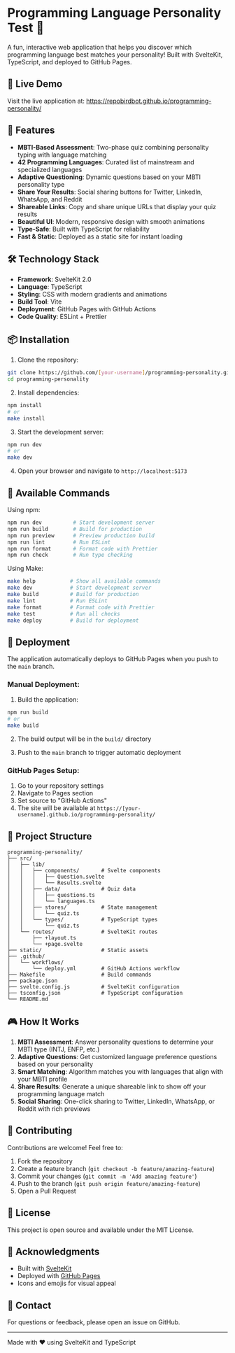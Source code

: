# Programming Language Personality Test 🚀

A fun, interactive web application that helps you discover which programming language best matches your personality! Built with SvelteKit, TypeScript, and deployed to GitHub Pages.

## 🎯 Live Demo

Visit the live application at: https://repobirdbot.github.io/programming-personality/

## 🌟 Features

- **MBTI-Based Assessment**: Two-phase quiz combining personality typing with language matching
- **42 Programming Languages**: Curated list of mainstream and specialized languages
- **Adaptive Questioning**: Dynamic questions based on your MBTI personality type
- **Share Your Results**: Social sharing buttons for Twitter, LinkedIn, WhatsApp, and Reddit
- **Shareable Links**: Copy and share unique URLs that display your quiz results
- **Beautiful UI**: Modern, responsive design with smooth animations
- **Type-Safe**: Built with TypeScript for reliability
- **Fast & Static**: Deployed as a static site for instant loading

## 🛠️ Technology Stack

- **Framework**: SvelteKit 2.0
- **Language**: TypeScript
- **Styling**: CSS with modern gradients and animations
- **Build Tool**: Vite
- **Deployment**: GitHub Pages with GitHub Actions
- **Code Quality**: ESLint + Prettier

## 📦 Installation

1. Clone the repository:

```bash
git clone https://github.com/[your-username]/programming-personality.git
cd programming-personality
```

2. Install dependencies:

```bash
npm install
# or
make install
```

3. Start the development server:

```bash
npm run dev
# or
make dev
```

4. Open your browser and navigate to `http://localhost:5173`

## 🔧 Available Commands

Using npm:

```bash
npm run dev          # Start development server
npm run build        # Build for production
npm run preview      # Preview production build
npm run lint         # Run ESLint
npm run format       # Format code with Prettier
npm run check        # Run type checking
```

Using Make:

```bash
make help           # Show all available commands
make dev            # Start development server
make build          # Build for production
make lint           # Run ESLint
make format         # Format code with Prettier
make test           # Run all checks
make deploy         # Build for deployment
```

## 🚀 Deployment

The application automatically deploys to GitHub Pages when you push to the `main` branch.

### Manual Deployment:

1. Build the application:

```bash
npm run build
# or
make build
```

2. The build output will be in the `build/` directory

3. Push to the `main` branch to trigger automatic deployment

### GitHub Pages Setup:

1. Go to your repository settings
2. Navigate to Pages section
3. Set source to "GitHub Actions"
4. The site will be available at `https://[your-username].github.io/programming-personality/`

## 📂 Project Structure

```
programming-personality/
├── src/
│   ├── lib/
│   │   ├── components/       # Svelte components
│   │   │   ├── Question.svelte
│   │   │   └── Results.svelte
│   │   ├── data/             # Quiz data
│   │   │   ├── questions.ts
│   │   │   └── languages.ts
│   │   ├── stores/           # State management
│   │   │   └── quiz.ts
│   │   └── types/            # TypeScript types
│   │       └── quiz.ts
│   └── routes/               # SvelteKit routes
│       ├── +layout.ts
│       └── +page.svelte
├── static/                   # Static assets
├── .github/
│   └── workflows/
│       └── deploy.yml        # GitHub Actions workflow
├── Makefile                  # Build commands
├── package.json
├── svelte.config.js          # SvelteKit configuration
├── tsconfig.json             # TypeScript configuration
└── README.md
```

## 🎮 How It Works

1. **MBTI Assessment**: Answer personality questions to determine your MBTI type (INTJ, ENFP, etc.)
2. **Adaptive Questions**: Get customized language preference questions based on your personality
3. **Smart Matching**: Algorithm matches you with languages that align with your MBTI profile
4. **Share Results**: Generate a unique shareable link to show off your programming language match
5. **Social Sharing**: One-click sharing to Twitter, LinkedIn, WhatsApp, or Reddit with rich previews

## 🤝 Contributing

Contributions are welcome! Feel free to:

1. Fork the repository
2. Create a feature branch (`git checkout -b feature/amazing-feature`)
3. Commit your changes (`git commit -m 'Add amazing feature'`)
4. Push to the branch (`git push origin feature/amazing-feature`)
5. Open a Pull Request

## 📝 License

This project is open source and available under the MIT License.

## 🙏 Acknowledgments

- Built with [SvelteKit](https://kit.svelte.dev/)
- Deployed with [GitHub Pages](https://pages.github.com/)
- Icons and emojis for visual appeal

## 📮 Contact

For questions or feedback, please open an issue on GitHub.

---

Made with ❤️ using SvelteKit and TypeScript

